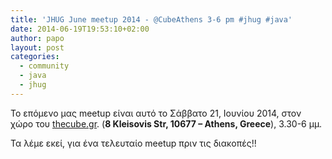 ```yaml
---
title: 'JHUG June meetup 2014 - @CubeAthens 3-6 pm #jhug #java'
date: 2014-06-19T19:53:10+02:00
author: papo
layout: post
categories:
  - community
  - java
  - jhug
---
```

Το επόμενο μας meetup είναι αυτό το Σάββατο 21, Ιουνίου 2014, στον χώρο του [thecube.gr](http://www.thecube.gr). (**8 Kleisovis Str, 10677 – Athens, Greece**), 3.30-6 μμ.

Τα λέμε εκεί, για ένα τελευταίο meetup πριν τις διακοπές!!

&nbsp;
